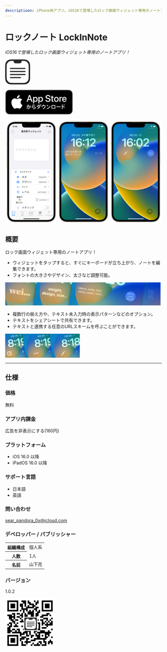 ```yaml
---
descriptioon: iPhone用アプリ。iOS16で登場したロック画面ウィジェット専用のノートアプリです。
---
```


ロックノート LockInNote
=======================
_iOS16で登場したロック画面ウィジェット専用のノートアプリ！_

<img src="icon.png" width="80">

[![AppStore link](appstore_badge.svg)](https://apps.apple.com/app/id1644879340)

<img src="top1200w.png" width="600">

概要
----------
ロック画面ウィジェット専用のノートアプリ！

- ウィジェットをタップすると、すぐにキーボードが立ち上がり、ノートを編集できます。
- フォントの大きさやデザイン、太さなど調整可能。

<img src="customize1200w.png" width="500">

- 複数行の揃え方や、テキスト未入力時の表示パターンなどのオプション。
- テキストをシェアシートで共有できます。
- テキストと連携する任意のURLスキームを呼ぶことができます。

<img src="placeholder1200w.png" width="240">

* * *

仕様
-------
### 価格
無料

### アプリ内課金
広告を非表示にする(160円)

### プラットフォーム
- iOS 16.0 以降
- iPadOS 16.0 以降

### サポート言語
- 日本語
- 英語

### 問い合わせ
sear_pandora_0x@icloud.com

### デベロッパー / パブリッシャー
<table>
<tr>
<th>組織構成</th>
<td>個人系</td>
</tr>
<tr>
<th>人数</th>
<td>1人</td>
</tr>
<tr>
<th>名前</th>
<td>山下亮</td>
</tr>
</table>

### バージョン
1.0.2

<img src="qr-code.jpg" width="160">
